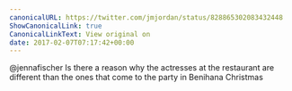 ```yaml
---
canonicalURL: https://twitter.com/jmjordan/status/828865302083432448
ShowCanonicalLink: true
CanonicalLinkText: View original on
date: 2017-02-07T07:17:42+00:00
---
```

@jennafischer Is there a reason why the actresses at the restaurant are different than the ones that come to the party in Benihana Christmas